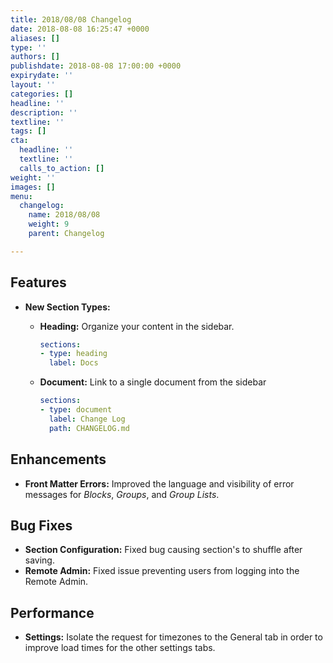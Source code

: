 ```yaml
---
title: 2018/08/08 Changelog
date: 2018-08-08 16:25:47 +0000
aliases: []
type: ''
authors: []
publishdate: 2018-08-08 17:00:00 +0000
expirydate: ''
layout: ''
categories: []
headline: ''
description: ''
textline: ''
tags: []
cta:
  headline: ''
  textline: ''
  calls_to_action: []
weight: ''
images: []
menu:
  changelog:
    name: 2018/08/08
    weight: 9
    parent: Changelog

---
```

## Features

* **New Section Types:**
  * **Heading:** Organize your content in the sidebar.

    ```yaml
    sections:
    - type: heading
      label: Docs
    ```
  * **Document:** Link to a single document from the sidebar

    ```yaml
    sections:
    - type: document
      label: Change Log
      path: CHANGELOG.md
    ```

## Enhancements

* **Front Matter Errors:** Improved the language and visibility of error messages for _Blocks_, _Groups_, and _Group Lists_.

## Bug Fixes

* **Section Configuration:** Fixed bug causing section's to shuffle after saving.
* **Remote Admin:** Fixed issue preventing users from logging into the Remote Admin.

## Performance

* **Settings:** Isolate the request for timezones to the General tab in order to improve load times for the other settings tabs.